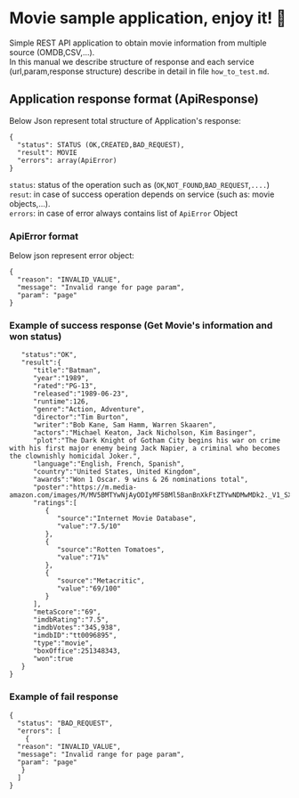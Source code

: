 # Movie sample application, enjoy it! :slightly_smiling_face:
Simple REST API application to obtain movie information from multiple source (OMDB,CSV,...).  
In this manual we describe structure of response and each service (url,param,response structure) describe in detail in file `how_to_test.md`.

## Application response format (ApiResponse)
Below Json represent total structure of Application's response:
```
{
  "status": STATUS (OK,CREATED,BAD_REQUEST),
  "result": MOVIE 
  "errors": array(ApiError)
}
```
`status`: status of the operation such as (`OK`,`NOT_FOUND`,`BAD_REQUEST`,`....`)  
`resut`: in case of success operation depends on service (such as: movie objects,...).  
`errors`: in case of error always contains list of `ApiError` Object

### ApiError format
Below json represent error object:
```
{
  "reason": "INVALID_VALUE",
  "message": "Invalid range for page param",
  "param": "page"
}
```
### Example of success response (Get Movie's information and won status)

```
   "status":"OK",
   "result":{
      "title":"Batman",
      "year":"1989",
      "rated":"PG-13",
      "released":"1989-06-23",
      "runtime":126,
      "genre":"Action, Adventure",
      "director":"Tim Burton",
      "writer":"Bob Kane, Sam Hamm, Warren Skaaren",
      "actors":"Michael Keaton, Jack Nicholson, Kim Basinger",
      "plot":"The Dark Knight of Gotham City begins his war on crime with his first major enemy being Jack Napier, a criminal who becomes the clownishly homicidal Joker.",
      "language":"English, French, Spanish",
      "country":"United States, United Kingdom",
      "awards":"Won 1 Oscar. 9 wins & 26 nominations total",
      "poster":"https://m.media-amazon.com/images/M/MV5BMTYwNjAyODIyMF5BMl5BanBnXkFtZTYwNDMwMDk2._V1_SX300.jpg",
      "ratings":[
         {
            "source":"Internet Movie Database",
            "value":"7.5/10"
         },
         {
            "source":"Rotten Tomatoes",
            "value":"71%"
         },
         {
            "source":"Metacritic",
            "value":"69/100"
         }
      ],
      "metaScore":"69",
      "imdbRating":"7.5",
      "imdbVotes":"345,938",
      "imdbID":"tt0096895",
      "type":"movie",
      "boxOffice":251348343,
      "won":true
   }
}
```
### Example of fail response
```
{
  "status": "BAD_REQUEST",
  "errors": [
    {
  "reason": "INVALID_VALUE",
  "message": "Invalid range for page param",
  "param": "page"
   }
  ]
}
```


